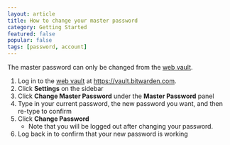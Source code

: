 ```yaml
---
layout: article
title: How to change your master password
category: Getting Started
featured: false
popular: false
tags: [password, account]
---
```


The master password can only be changed from the [web vault](https://vault.bitwarden.com).

1. Log in to the [web vault](https://vault.bitwarden.com) at https://vault.bitwarden.com.
2. Click **Settings** on the sidebar 
3. Click **Change Master Password** under the **Master Password** panel
4. Type in your current password, the new password you want, and then re-type to confirm
5. Click **Change Password**
   - Note that you will be logged out after changing your password.
6. Log back in to confirm that your new password is working
